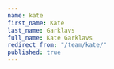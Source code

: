 ```yaml
---
name: kate
first_name: Kate
last_name: Garklavs
full_name: Kate Garklavs
redirect_from: "/team/kate/"
published: true
---
```


